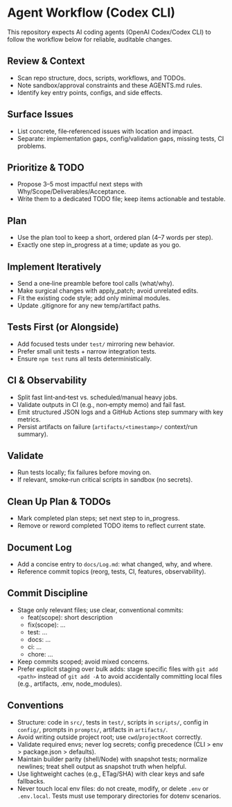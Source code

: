 # Agent Workflow (Codex CLI)

This repository expects AI coding agents (OpenAI Codex/Codex CLI) to follow the workflow below for reliable, auditable changes.

## Review & Context
- Scan repo structure, docs, scripts, workflows, and TODOs.
- Note sandbox/approval constraints and these AGENTS.md rules.
- Identify key entry points, configs, and side effects.

## Surface Issues
- List concrete, file‑referenced issues with location and impact.
- Separate: implementation gaps, config/validation gaps, missing tests, CI problems.

## Prioritize & TODO
- Propose 3–5 most impactful next steps with Why/Scope/Deliverables/Acceptance.
- Write them to a dedicated TODO file; keep items actionable and testable.

## Plan
- Use the plan tool to keep a short, ordered plan (4–7 words per step).
- Exactly one step in_progress at a time; update as you go.

## Implement Iteratively
- Send a one‑line preamble before tool calls (what/why).
- Make surgical changes with apply_patch; avoid unrelated edits.
- Fit the existing code style; add only minimal modules.
- Update .gitignore for any new temp/artifact paths.

## Tests First (or Alongside)
- Add focused tests under `test/` mirroring new behavior.
- Prefer small unit tests + narrow integration tests.
- Ensure `npm test` runs all tests deterministically.

## CI & Observability
- Split fast lint‑and‑test vs. scheduled/manual heavy jobs.
- Validate outputs in CI (e.g., non‑empty memo) and fail fast.
- Emit structured JSON logs and a GitHub Actions step summary with key metrics.
- Persist artifacts on failure (`artifacts/<timestamp>/` context/run summary).

## Validate
- Run tests locally; fix failures before moving on.
- If relevant, smoke‑run critical scripts in sandbox (no secrets).

## Clean Up Plan & TODOs
- Mark completed plan steps; set next step to in_progress.
- Remove or reword completed TODO items to reflect current state.

## Document Log
- Add a concise entry to `docs/Log.md`: what changed, why, and where.
- Reference commit topics (reorg, tests, CI, features, observability).

## Commit Discipline
- Stage only relevant files; use clear, conventional commits:
  - feat(scope): short description
  - fix(scope): …
  - test: …
  - docs: …
  - ci: …
  - chore: …
- Keep commits scoped; avoid mixed concerns.
- Prefer explicit staging over bulk adds: stage specific files with `git add <path>` instead of `git add -A` to avoid accidentally committing local files (e.g., artifacts, .env, node_modules).

## Conventions
- Structure: code in `src/`, tests in `test/`, scripts in `scripts/`, config in `config/`, prompts in `prompts/`, artifacts in `artifacts/`.
- Avoid writing outside project root; use `cwd`/`projectRoot` correctly.
- Validate required envs; never log secrets; config precedence (CLI > env > package.json > defaults).
- Maintain builder parity (shell/Node) with snapshot tests; normalize newlines; treat shell output as snapshot truth when helpful.
- Use lightweight caches (e.g., ETag/SHA) with clear keys and safe fallbacks.
- Never touch local env files: do not create, modify, or delete `.env` or `.env.local`. Tests must use temporary directories for dotenv scenarios.

